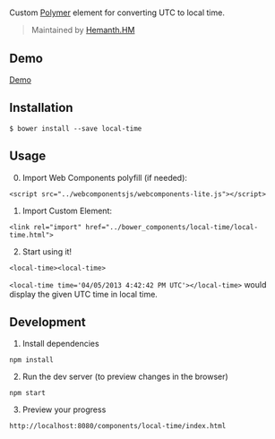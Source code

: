 # <local-time>

Custom [Polymer](http://polymer-project.org/) element for converting UTC to local time.

> Maintained by [Hemanth.HM](http://github.com/hemanth)

## Demo

[Demo](http://h3manth.com/demo/custom-elements/local-time/)

## Installation

`$ bower install --save local-time`

## Usage

0. Import Web Components polyfill (if needed):

`<script src="../webcomponentsjs/webcomponents-lite.js"></script>`

1. Import Custom Element:

`<link rel="import" href="../bower_components/local-time/local-time.html">`

2. Start using it!

`<local-time><local-time>`

`<local-time time='04/05/2013 4:42:42 PM UTC'></local-time>` would display the given UTC time in local time.

## Development

1. Install dependencies

`npm install`

2. Run the dev server (to preview changes in the browser)

`npm start`

3. Preview your progress

`http://localhost:8080/components/local-time/index.html`
